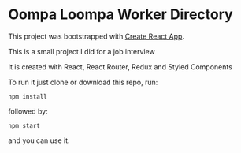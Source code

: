 # Oompa Loompa Worker Directory

This project was bootstrapped with [Create React App](https://github.com/facebook/create-react-app).

This is a small project I did for a job interview

It is created with React, React Router, Redux and Styled Components

To run it just clone or download this repo, run:

`npm install`

followed by:

`npm start`

and you can use it.
